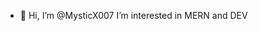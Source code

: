 - 👋 Hi, I’m @MysticX007
   I’m interested in MERN and DEV
  
<!---
MysticX007/MysticX007 is a ✨ special ✨ repository because its `README.md` (this file) appears on your GitHub profile.
You can click the Preview link to take a look at your changes.
--->
